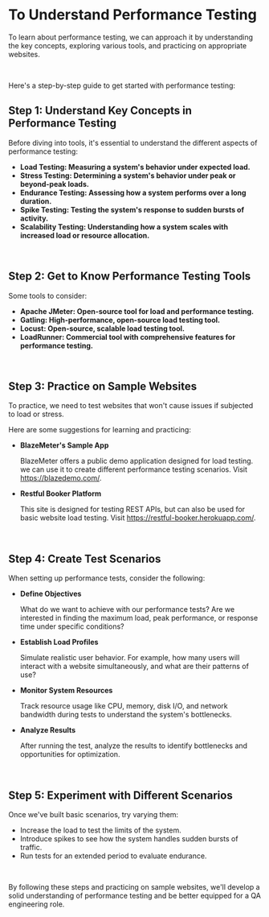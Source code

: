 # To Understand Performance Testing

To learn about performance testing, we can approach it by understanding the key concepts, exploring various tools, and practicing on appropriate websites.

<br>

Here's a step-by-step guide to get started with performance testing:

## Step 1: Understand Key Concepts in Performance Testing

Before diving into tools, it's essential to understand the different aspects of performance testing:

- **Load Testing: Measuring a system's behavior under expected load.**
- **Stress Testing: Determining a system's behavior under peak or beyond-peak loads.**
- **Endurance Testing: Assessing how a system performs over a long duration.**
- **Spike Testing: Testing the system's response to sudden bursts of activity.**
- **Scalability Testing: Understanding how a system scales with increased load or resource allocation.**

<br>

## Step 2: Get to Know Performance Testing Tools

Some tools to consider:

- **Apache JMeter: Open-source tool for load and performance testing.**
- **Gatling: High-performance, open-source load testing tool.**
- **Locust: Open-source, scalable load testing tool.**
- **LoadRunner: Commercial tool with comprehensive features for performance testing.**

<br>

## Step 3: Practice on Sample Websites

To practice, we need to test websites that won't cause issues if subjected to load or stress.

Here are some suggestions for learning and practicing:

- **BlazeMeter's Sample App**

  BlazeMeter offers a public demo application designed for load testing. we can use it to create different performance testing scenarios. Visit https://blazedemo.com/.

- **Restful Booker Platform**

  This site is designed for testing REST APIs, but can also be used for basic website load testing. Visit https://restful-booker.herokuapp.com/.

<br>

## Step 4: Create Test Scenarios

When setting up performance tests, consider the following:

- **Define Objectives**

  What do we want to achieve with our performance tests? Are we interested in finding the maximum load, peak performance, or response time under specific conditions?

- **Establish Load Profiles**

  Simulate realistic user behavior. For example, how many users will interact with a website simultaneously, and what are their patterns of use?

- **Monitor System Resources**

  Track resource usage like CPU, memory, disk I/O, and network bandwidth during tests to understand the system's bottlenecks.

- **Analyze Results**

  After running the test, analyze the results to identify bottlenecks and opportunities for optimization.

<br>

## Step 5: Experiment with Different Scenarios

Once we've built basic scenarios, try varying them:

- Increase the load to test the limits of the system.
- Introduce spikes to see how the system handles sudden bursts of traffic.
- Run tests for an extended period to evaluate endurance.

<br>

By following these steps and practicing on sample websites, we'll develop a solid understanding of performance testing and be better equipped for a QA engineering role.
